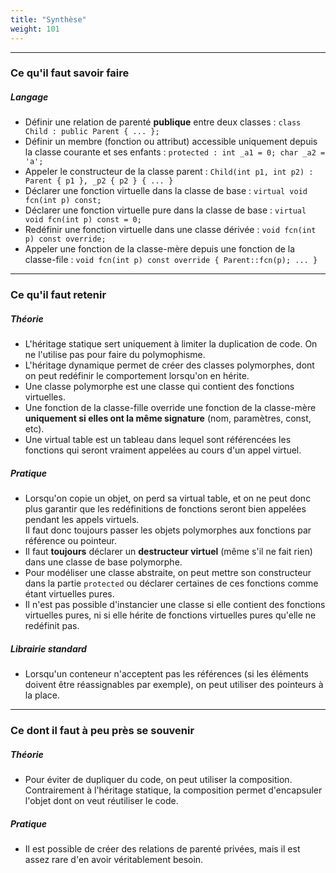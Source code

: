 ```yaml
---
title: "Synthèse"
weight: 101
---
```


---

### Ce qu'il faut savoir faire

##### Langage

- Définir une relation de parenté **publique** entre deux classes : `class Child : public Parent { ... };`
- Définir un membre (fonction ou attribut) accessible uniquement depuis la classe courante et ses enfants : `protected : int _a1 = 0; char _a2 = 'a';`
- Appeler le constructeur de la classe parent : `Child(int p1, int p2) : Parent { p1 }, _p2 { p2 } { ... }`
- Déclarer une fonction virtuelle dans la classe de base : `virtual void fcn(int p) const;`
- Déclarer une fonction virtuelle pure dans la classe de base : `virtual void fcn(int p) const = 0;`
- Redéfinir une fonction virtuelle dans une classe dérivée : `void fcn(int p) const override;`
- Appeler une fonction de la classe-mère depuis une fonction de la classe-file : `void fcn(int p) const override { Parent::fcn(p); ... }`

---

### Ce qu'il faut retenir

##### Théorie

- L'héritage statique sert uniquement à limiter la duplication de code. On ne l'utilise pas pour faire du polymophisme.
- L'héritage dynamique permet de créer des classes polymorphes, dont on peut redéfinir le comportement lorsqu'on en hérite.
- Une classe polymorphe est une classe qui contient des fonctions virtuelles.
- Une fonction de la classe-fille override une fonction de la classe-mère **uniquement si elles ont la même signature** (nom, paramètres, const, etc).
- Une virtual table est un tableau dans lequel sont référencées les fonctions qui seront vraiment appelées au cours d'un appel virtuel.

##### Pratique

- Lorsqu'on copie un objet, on perd sa virtual table, et on ne peut donc plus garantir que les redéfinitions de fonctions seront bien appelées pendant les appels virtuels.\
Il faut donc toujours passer les objets polymorphes aux fonctions par référence ou pointeur.
- Il faut **toujours** déclarer un **destructeur virtuel** (même s'il ne fait rien) dans une classe de base polymorphe.
- Pour modéliser une classe abstraite, on peut mettre son constructeur dans la partie `protected` ou déclarer certaines de ces fonctions comme étant virtuelles pures.
- Il n'est pas possible d'instancier une classe si elle contient des fonctions virtuelles pures, ni si elle hérite de fonctions virtuelles pures qu'elle ne redéfinit pas.

##### Librairie standard

- Lorsqu'un conteneur n'acceptent pas les références (si les éléments doivent être réassignables par exemple), on peut utiliser des pointeurs à la place.

---

### Ce dont il faut à peu près se souvenir

##### Théorie

- Pour éviter de dupliquer du code, on peut utiliser la composition. Contrairement à l'héritage statique, la composition permet d'encapsuler l'objet dont on veut réutiliser le code. 

##### Pratique

- Il est possible de créer des relations de parenté privées, mais il est assez rare d'en avoir véritablement besoin.
